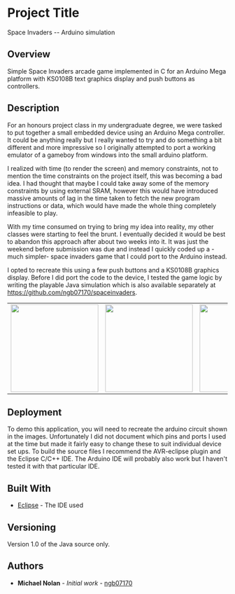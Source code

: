 # Project Title

Space Invaders -- Arduino simulation

## Overview

Simple Space Invaders arcade game implemented in C for an Arduino Mega platform with KS0108B text graphics display and push buttons as controllers.

## Description

For an honours project class in my undergraduate degree, we were tasked to put together a small embedded device using an Arduino Mega controller. It could be anything really but I really wanted to try and do something a bit different and more impressive so I originally attempted to port a working emulator of a gameboy from windows into the small arduino platform. 

I realized with time (to render the screen) and memory constraints, not to mention the time constraints on the project itself, this was becoming a bad idea. I had thought that maybe I could take away some of the memory constraints by using external SRAM, however this would have introduced massive amounts of lag in the time taken to fetch the new program instructions or data, which would have made the whole thing completely infeasible to play.

With my time consumed on trying to bring my idea into reality, my other classes were starting to feel the brunt. I eventually decided it would be best to abandon this approach after about two weeks into it. It was just the weekend before submission was due and instead I quickly coded up a -much simpler- space invaders game that I could port to the Arduino instead. 

I opted to recreate this using a few push buttons and a KS0108B graphics display. Before I did port the code to the device, I tested the game logic by writing the playable Java simulation which is also available separately at https://github.com/ngb07170/spaceinvaders. 

<table>
<tr>
<td><img src="https://github.com/ngb07170/arduinospaceinvaders/blob/master/image3.png?raw=true"  width="200px" /></td>
<td><img src="https://github.com/ngb07170/arduinospaceinvaders/blob/master/image4.png?raw=true" width="200px"/></td>
<td><img src="https://github.com/ngb07170/arduinospaceinvaders/blob/master/image2.png?raw=true" width="200px" /></td>
<td><img src="https://github.com/ngb07170/arduinospaceinvaders/blob/master/image.jpg?raw=true" width="200px" /></td>
</tr>
</table>

## Deployment

To demo this application, you will need to recreate the arduino circuit shown in the images. Unfortunately I did not document which pins and ports I used at the time but made it fairly easy to change these to suit individual device set ups. To build the source files I recommend the AVR-eclipse plugin and the Eclipse C/C++ IDE. The Arduino IDE will probably also work but I haven't tested it with that particular IDE.

## Built With

* [Eclipse](https://www.eclipse.org/) - The IDE used

## Versioning

Version 1.0 of the Java source only.

## Authors

* **Michael Nolan** - *Initial work* - [ngb07170](https://github.com/ngb07170)

